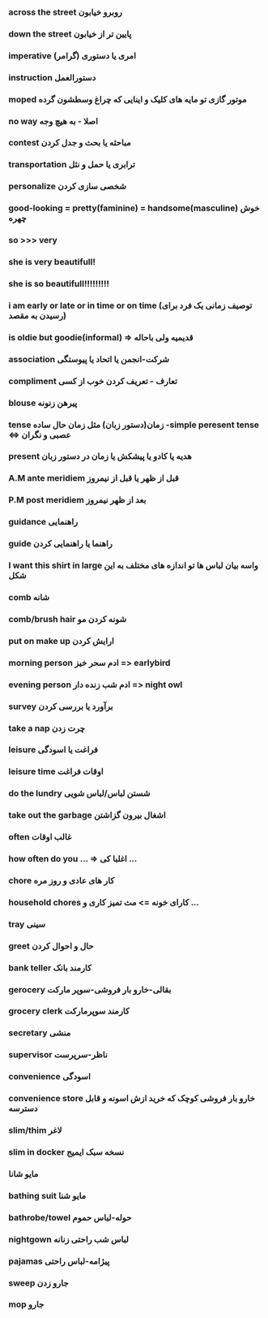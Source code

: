 ### across the street روبرو خیابون
### down the street پایین تر از خیابون
### imperative امری یا دستوری (گرامر)
### instruction دستورالعمل
### moped موتور گازی تو مایه های کلیک و اینایی که چراغ وسطشون گرده
### no way اصلا - به هیچ وجه
### contest مباحثه یا بحث و جدل کردن
### transportation ترابری یا حمل و نثل
### personalize شخصی سازی کردن
### good-looking = pretty(faminine) = handsome(masculine) خوش چهره
### so >>> very
### she is very beautifull!
### she is so beautifull!!!!!!!!!

### i am early or late or in time or on time (توصیف زمانی یک فرد برای رسیدن به مقصد)

###  is oldie but goodie(informal) => قدیمیه ولی باحاله
### association شرکت-انجمن یا اتحاد یا پیوستگی
### compliment تعارف - تعریف کردن خوب از کسی
### blouse پیرهن زنونه
### tense زمان(دستور زبان) مثل زمان حال ساده -simple peresent tense <=> عصبی و نگران 
### present هدیه یا کادو یا پیشکش یا زمان در دستور زبان

### A.M ante meridiem قبل از ظهر یا قبل از نیمروز
### P.M post meridiem بعد از ظهر نیمروز
### guidance راهنمایی
### guide راهنما یا راهنمایی کردن

### I want this shirt in large واسه بیان لباس ها تو اندازه های مختلف به این شکل
### comb شانه
### comb/brush hair شونه کردن مو
### put on make up ارایش کردن
### morning person ادم سحر خیز => earlybird
### evening person ادم شب زنده دار => night owl
### survey برآورد یا بررسی کردن
### take a nap چرت زدن
### leisure فراغت یا اسودگی
### leisure time اوقات فراغت
### do the lundry شستن لباس/لباس شویی
### take out the garbage اشغال بیرون گزاشتن
### often غالب اوقات
### how often do you ... => اغلبا کی ...
### chore کار های عادی و روز مره
### household chores کارای خونه => مث تمیز کاری و ...
### tray سینی
### greet حال و احوال کردن
### bank teller کارمند بانک
### gerocery بقالی-خارو بار فروشی-سوپر مارکت
### grocery clerk کارمند سوپرمارکت
### secretary منشی 
### supervisor ناظر-سرپرست
### convenience اسودگی
### convenience store خارو بار فروشی کوچک که خرید ازش اسونه و قابل دسترسه
### slim/thim لاغر 
### slim in docker  نسخه سبک ایمیج
### مایو شانا
### bathing suit مایو شنا
### bathrobe/towel حوله-لباس حموم
### nightgown لباس شب راحتی زنانه
### pajamas پیژامه-لباس راحتی
### sweep جارو زدن
### mop جارو 